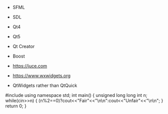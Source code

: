 
- SFML
- SDL
- Qt4
- Qt5
- Qt Creator
- Boost
- https://juce.com

- https://www.wxwidgets.org
- QtWidgets rather than QtQuick








#include<iostream>
using namespace std;
int main()
{
   unsigned long long int n;
   while(cin>>n)
   {
      (n%2==0)?cout<<"Fair"<<"\n\n":cout<<"Unfair"<<"\n\n";
   }
   return 0;
}
